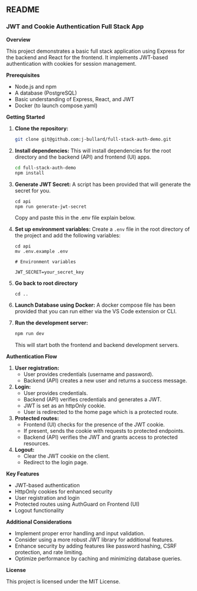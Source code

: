 ## README

### JWT and Cookie Authentication Full Stack App

**Overview**

This project demonstrates a basic full stack application using Express for the backend and React for the frontend. It implements JWT-based authentication with cookies for session management.

**Prerequisites**

- Node.js and npm
- A database (PostgreSQL)
- Basic understanding of Express, React, and JWT
- Docker (to launch compose.yaml)

**Getting Started**

1. **Clone the repository:**
   ```bash
   git clone git@github.com:j-bullard/full-stack-auth-demo.git
   ```
2. **Install dependencies:** This will install dependencies for the root directory and the backend (API) and frontend (UI) apps.
   ```bash
   cd full-stack-auth-demo
   npm install
   ```
3. **Generate JWT Secret:** A script has been provided that will generate the secret for you.

   ```
   cd api
   npm run generate-jwt-secret
   ```

   Copy and paste this in the .env file explain below.

4. **Set up environment variables:**
   Create a `.env` file in the root directory of the project and add the following variables:

   ```
   cd api
   mv .env.example .env
   ```

   ```
   # Environment variables

   JWT_SECRET=your_secret_key
   ```

5. **Go back to root directory**

   ```
   cd ..
   ```

6. **Launch Database using Docker:** A docker compose file has been provided that you can run either via the VS Code extension or CLI.

7. **Run the development server:**
   ```bash
   npm run dev
   ```
   This will start both the frontend and backend development servers.

**Authentication Flow**

1. **User registration:**
   - User provides credentials (username and password).
   - Backend (API) creates a new user and returns a success message.
2. **Login:**
   - User provides credentials.
   - Backend (API) verifies credentials and generates a JWT.
   - JWT is set as an httpOnly cookie.
   - User is redirected to the home page which is a protected route.
3. **Protected routes:**
   - Frontend (UI) checks for the presence of the JWT cookie.
   - If present, sends the cookie with requests to protected endpoints.
   - Backend (API) verifies the JWT and grants access to protected resources.
4. **Logout:**
   - Clear the JWT cookie on the client.
   - Redirect to the login page.

**Key Features**

- JWT-based authentication
- HttpOnly cookies for enhanced security
- User registration and login
- Protected routes using AuthGuard on Frontend (UI)
- Logout functionality

**Additional Considerations**

- Implement proper error handling and input validation.
- Consider using a more robust JWT library for additional features.
- Enhance security by adding features like password hashing, CSRF protection, and rate limiting.
- Optimize performance by caching and minimizing database queries.

**License**

This project is licensed under the MIT License.
